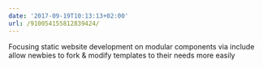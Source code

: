 ```yaml
---
date: '2017-09-19T10:13:13+02:00'
url: /910054155812839424/
---
```

Focusing static website development on modular components via include allow newbies to fork &amp; modify templates to their needs more easily
